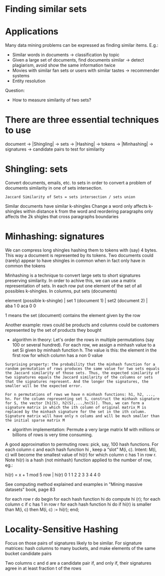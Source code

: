 Finding similar sets
=====================

# Applications
Many data mining problems can be expressed as finding similar items. E.g.: 

- Similar words in documents -> classification by topic
- Given a large set of documents, find documents similar -> detect plagiarism, avoid show the same information twice  
- Movies with similar fan sets or users with similar tastes -> recommender systems 
- Entity resolution

Question: 
- How to measure similarity of two sets?

There are three essential techniques to use
===========================================

document -> |Shingling| -> sets -> |Hashing| -> tokens -> |Minhashing| -> signatures -> candidate pairs to test for similarity

# Shingling: sets
Convert documents, emails, etc. to sets in order to convert a problem of documents similarity in one of sets intersection. 

```
Jaccard Similarity of Sets = sets intersection / sets union
```

Similar documents have similar k-shingles
Change a word only affects k-shingles within distance k from the word and reordering paragraphs only affects the 2k shigles that cross paragraphs boundaries  

# Minhashing: signatures
We can compress long shingles hashing them to tokens with (say) 4 bytes. This way a document is represented by its tokens. Two documents could (rarely) appear to have shingles in common when in fact only have in common the tokens

Minhashing is a technique to convert large sets to short signatures preserving similarity. In order to achive this, we can use a matrix representation of sets. In each row put one element of the set of all possibles k-shingles. In columns, put sets (documents) 

element (possible k-shingle)  |   set 1 (document 1)  |   set2 (document 2)  |   
aba                                     1                       0
aca                                     0                       0

1 means the set (document) contains the element given by the row

Another example: rows could be products and columns could be customers represented by the set of products they bought

- algorithm in theory: 
Let's order the rows in multiple permutations (say 100 or several hundred). For each row, we assign a minhash value to a set Si given by minhash function h. The value is this: the element in the first row for which column has a non 0 value  

```
Surprising property: the probability that the minhash function for a random permutation of rows produces the same value for two sets equals the Jaccard similarity of those sets. Thus, the expected similarity of two signatures equals the Jaccard similarity of the columns or sets that the signatures represent. And the longer the signatures, the smaller will be the expected error.  

For n permutations of rows we have n minhash functions: h1, h2, ..., hn. For the column representing set S, construct the minhash signature for S, the vector [h1(S), h2(S),...,hn(S)]. Thus, we can form a signature matrix in which the ith column of original matrix M is replaced by the minhash signature for the set in the ith column. Signature matrix will have only n colums and will be much smaller than the initial sparse matrix M
```

- algorithm implementation: 
Permute a very large matrix M with millions or billions of rows is very time consuming. 

A good approximation to permuting rows: pick, say, 100 hash functions. For each column c and each hash function hi , keep a “slot” M(i, c). Intent: M(i, c) will become the smallest value of hi(r) for which column c has 1 in row r. Note hi(r) is a hash (not minhash) function applied to the number of row, eg.: 

hi(r) = x + 1 mod 5 
row |   hi(r)
0       1
1       2
2       3
3       4
4       0

See computing method explained and examples in "Mining massive datasets" book, page 83 

for each row r do begin
    for each hash function hi do
        compute hi (r);
    for each column c
        if c has 1 in row r
            for each hash function hi do
                if hi(r) is smaller than M(i, c) then
                    M(i, c) := hi(r);
end;

# Locality-Sensitive Hashing 
Focus on those pairs of signatures likely to be similar. For signature matrices: hash columns to many buckets, and make elements of the same bucket candidate pairs 

Two columns c and d are a candidate pair if, and only if, their signatures agree in at least fraction t of the rows
